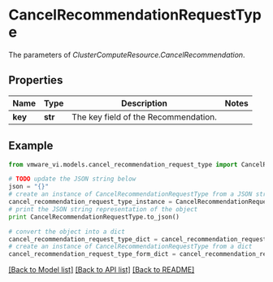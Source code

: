 # CancelRecommendationRequestType

The parameters of *ClusterComputeResource.CancelRecommendation*. 

## Properties
Name | Type | Description | Notes
------------ | ------------- | ------------- | -------------
**key** | **str** | The key field of the Recommendation.  | 

## Example

```python
from vmware_vi.models.cancel_recommendation_request_type import CancelRecommendationRequestType

# TODO update the JSON string below
json = "{}"
# create an instance of CancelRecommendationRequestType from a JSON string
cancel_recommendation_request_type_instance = CancelRecommendationRequestType.from_json(json)
# print the JSON string representation of the object
print CancelRecommendationRequestType.to_json()

# convert the object into a dict
cancel_recommendation_request_type_dict = cancel_recommendation_request_type_instance.to_dict()
# create an instance of CancelRecommendationRequestType from a dict
cancel_recommendation_request_type_form_dict = cancel_recommendation_request_type.from_dict(cancel_recommendation_request_type_dict)
```
[[Back to Model list]](../README.md#documentation-for-models) [[Back to API list]](../README.md#documentation-for-api-endpoints) [[Back to README]](../README.md)


